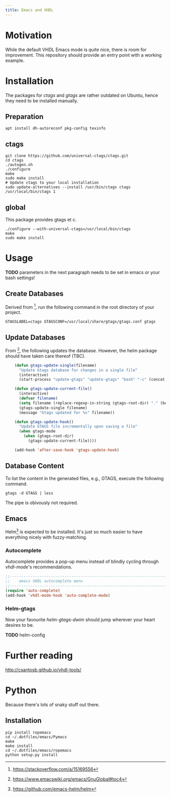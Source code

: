 ```yaml
---
title: Emacs and VHDL
---
```


# Motivation

While the default VHDL Emacs mode is quite nice, there is room
for improvement. This repository should provide an entry point 
with a working example.

# Installation

The packages for *ctags* and *gtags* are rather outdated on Ubuntu,
hence they need to be installed manually.

## Preparation

```shell
apt install dh-autoreconf pkg-config texinfo
```

## ctags

```shell
git clone https://github.com/universal-ctags/ctags.git
cd ctags
./autogen.sh
./configure
make
sudo make install
# Update ctags to your local installation
sudo update-alternatives --install /usr/bin/ctags ctags /usr/local/bin/ctags 1
```

## global

This package provides gtags et c.

```shell
./configure --with-universal-ctags=/usr/local/bin/ctags
make
sudo make install
```


# Usage

**TODO** parameters in the next paragraph needs to be set in emacs or your
bash settings!

## Create Databases

Derived from [^1], run the following command in the root directory of
your project.

```
GTAGSLABEL=ctags GTAGSCONF=/usr/local/share/gtags/gtags.conf gtags
```

## Update Databases

From [^2], the following updates the database. However, the helm
package should have taken care thereof (TBC).

```lisp
    (defun gtags-update-single(filename)  
      "Update Gtags database for changes in a single file"
      (interactive)
      (start-process "update-gtags" "update-gtags" "bash" "-c" (concat "cd " (gtags-root-dir) " ; gtags --single-update " filename )))

    (defun gtags-update-current-file()
      (interactive)
      (defvar filename)
      (setq filename (replace-regexp-in-string (gtags-root-dir) "." (buffer-file-name (current-buffer))))
      (gtags-update-single filename)
      (message "Gtags updated for %s" filename))

    (defun gtags-update-hook()
      "Update GTAGS file incrementally upon saving a file"
      (when gtags-mode
        (when (gtags-root-dir)
          (gtags-update-current-file))))

    (add-hook 'after-save-hook 'gtags-update-hook)
```

## Database Content

To list the content in the generated files, e.g., GTAGS, execute the following command.

```
gtags -d GTAGS | less
```

The pipe is obivously not required.



## Emacs

Helm[^3] is expected to be installed. It's just so much easier to have
everything nicely with fuzzy-matching.

### Autocomplete

Autocomplete provides a pop-up menu instead of blindly cycling through
*vhdl-mode*'s recommendations.

```lisp
;;--------------------------------------------------------------------------------
;;    emacs VHDL autocomplete menu
;;--------------------------------------------------------------------------------
(require 'auto-complete)
(add-hook 'vhdl-mode-hook 'auto-complete-mode)
```

### Helm-gtags

Now your favourite *helm-gtags-dwim* should jump wherever your heart
desires to be.

**TODO** helm-config

# Further reading

http://csantosb.github.io/vhdl-tools/


# Python

Because there's lots of snaky stuff out there.

## Installation

```shell
pip install ropemacs
cd ~/.dotfiles/emacs/Pymacs
make
make install
cd ~/.dotfiles/emacs/ropemacs
python setup.py install
```



[^1]: https://stackoverflow.com/a/15169556
[^2]: https://www.emacswiki.org/emacs/GnuGlobal#toc4
[^3]: https://github.com/emacs-helm/helm
